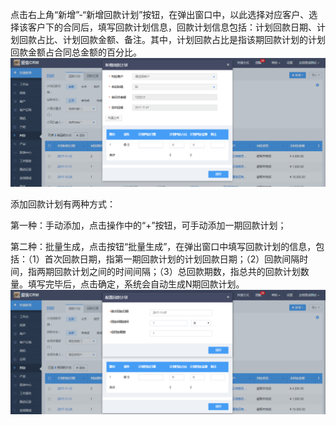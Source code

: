 点击右上角“新增”-“新增回款计划”按钮，在弹出窗口中，以此选择对应客户、选择该客户下的合同后，填写回款计划信息，回款计划信息包括：计划回款日期、计划回款占比、计划回款金额、备注。其中，计划回款占比是指该期回款计划的计划回款金额占合同总金额的百分比。![](/assets/68)

添加回款计划有两种方式：

第一种：手动添加，点击操作中的“+”按钮，可手动添加一期回款计划；

第二种：批量生成，点击按钮“批量生成”，在弹出窗口中填写回款计划的信息，包括：（1）首次回款日期，指第一期回款计划的计划回款日期；（2）回款间隔时间，指两期回款计划之间的时间间隔；（3）总回款期数，指总共的回款计划数量。填写完毕后，点击确定，系统会自动生成N期回款计划。![](/assets/69)



